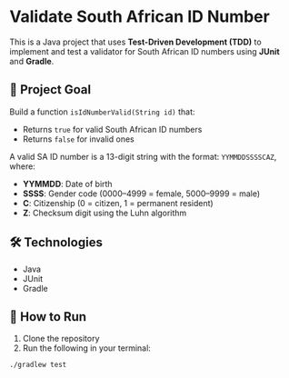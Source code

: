 # Validate South African ID Number

This is a Java project that uses **Test-Driven Development (TDD)** to implement and test a validator for South African ID numbers using **JUnit** and **Gradle**.

## 📌 Project Goal

Build a function `isIdNumberValid(String id)` that:
- Returns `true` for valid South African ID numbers
- Returns `false` for invalid ones

A valid SA ID number is a 13-digit string with the format: `YYMMDDSSSSCAZ`, where:
- **YYMMDD**: Date of birth
- **SSSS**: Gender code (0000–4999 = female, 5000–9999 = male)
- **C**: Citizenship (0 = citizen, 1 = permanent resident)
- **Z**: Checksum digit using the Luhn algorithm

## 🛠 Technologies

- Java
- JUnit
- Gradle

## 🚀 How to Run

1. Clone the repository
2. Run the following in your terminal:

```bash
./gradlew test
